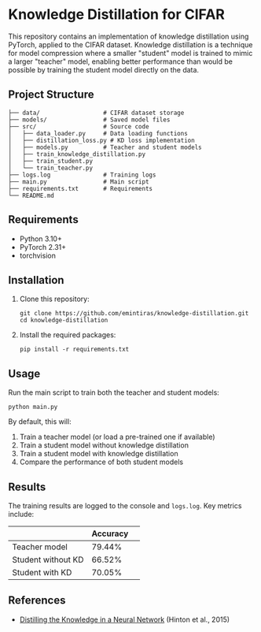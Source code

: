 # Knowledge Distillation for CIFAR

This repository contains an implementation of knowledge distillation using PyTorch, applied to the CIFAR dataset. Knowledge distillation is a technique for model compression where a smaller "student" model is trained to mimic a larger "teacher" model, enabling better performance than would be possible by training the student model directly on the data.

## Project Structure

```
├── data/                  # CIFAR dataset storage
├── models/                # Saved model files
├── src/                   # Source code
│   ├── data_loader.py     # Data loading functions
│   ├── distillation_loss.py # KD loss implementation
│   ├── models.py          # Teacher and student models
│   ├── train_knowledge_distillation.py
│   ├── train_student.py
│   └── train_teacher.py
├── logs.log               # Training logs
├── main.py                # Main script
├── requirements.txt       # Requirements
└── README.md
```

## Requirements

- Python 3.10+
- PyTorch 2.31+
- torchvision

## Installation

1. Clone this repository:
   ```
   git clone https://github.com/emintiras/knowledge-distillation.git
   cd knowledge-distillation
   ```

2. Install the required packages:
   ```
   pip install -r requirements.txt
   ```

## Usage

Run the main script to train both the teacher and student models:

 ```
 python main.py
 ```

By default, this will:
1. Train a teacher model (or load a pre-trained one if available)
2. Train a student model without knowledge distillation
3. Train a student model with knowledge distillation
4. Compare the performance of both student models

## Results

The training results are logged to the console and `logs.log`. Key metrics include:

|   |Accuracy|   | 
|---|---|---|
|Teacher model | 79.44% | 
|Student without KD|  66.52% |
|Student with KD   |  70.05% |  

## References

- [Distilling the Knowledge in a Neural Network](https://arxiv.org/abs/1503.02531) (Hinton et al., 2015)

